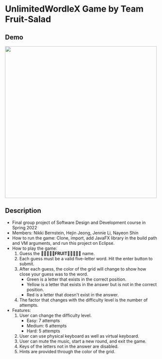 # UnlimitedWordleX Game by Team Fruit-Salad

## Demo
<img src="https://i.imgur.com/WIlhEEu.gif" width=500>

## Description
- Final group project of Software Design and Development course in Spring 2022
- Members: Nikki Bernstein, Hejin Jeong, Jennie Li, Nayeon Shin
- How to run the game: Clone, import, add JavaFX library in the build path and VM arguments, and run this project on Eclipse.
- How to play the game:
   1. Guess the 🍏🍑🍒🍓🍋**FRUIT**🍌🍉🍈🍊🥝 name.
   2. Each guess must be a valid five-letter word. Hit the enter button to submit.
   3. After each guess, the color of the grid will change to show how close your guess was to the word.
       - Green is a letter that exists in the correct position.
       - Yellow is a letter that exists in the answer but is not in the correct position.
       - Red is a letter that doesn't exist in the answer.
   4. The factor that changes with the difficulty level is the number of attempts.
- Features:
   1. User can change the difficulty level.
      - Easy: 7 attempts
      - Medium: 6 attempts
      - Hard: 5 attempts
   2. User can use physical keyboard as well as virtual keyboard.
   3. User can mute the music, start a new round, and exit the game.
   4. Keys of the letters not in the answer are disabled.
   5. Hints are provided through the color of the grid.
